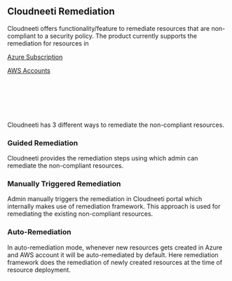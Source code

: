 Cloudneeti Remediation 
------------

Cloudneeti offers functionality/feature to remediate resources that are
non-compliant to a security policy. The product currently supports the
remediation for resources in

[Azure
Subscription](../azureSubscriptionRemediation/)

[AWS
Accounts](https://avyanconsulting.sharepoint.com/sites/productdev/Shared%20Documents/Product/Development/Design/SaaS/Documentation/Release2/Link%20to%20AWS%20remediation%20page)

 

 

  

Cloudneeti has 3 different ways to remediate the non-compliant resources. 

### Guided Remediation 

  Cloudneeti provides the remediation steps using which admin can remediate
  the non-compliant resources. 

### Manually Triggered Remediation 

 Admin manually triggers the remediation in Cloudneeti portal which
 internally makes use of remediation framework. This approach is used for
  remediating the existing non-compliant resources. 

### Auto-Remediation 

  In auto-remediation mode, whenever new resources gets created in Azure and
  AWS account it will be auto-remediated by default. Here remediation
  framework does the remediation of newly created resources at the time of
  resource deployment. 

 

 

 
